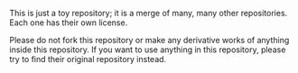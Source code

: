 This is just a toy repository; it is a merge of many, many other repositories. Each one
has their own license.

Please do not fork this repository or make any derivative works of anything inside this
repository. If you want to use anything in this repository, please try to find their
original repository instead.